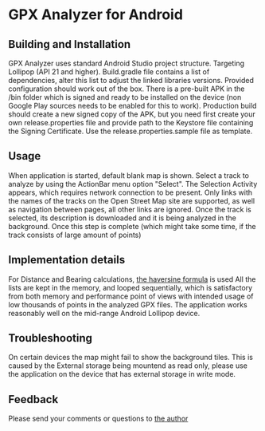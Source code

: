 # GPX Analyzer for Android

## Building and Installation

GPX Analyzer uses standard Android Studio project structure. Targeting Lollipop (API 21 and higher).
Build.gradle file contains a list of dependencies, alter this list to adjust the linked libraries versions.
Provided configuration should work out of the box.
There is a pre-built APK in the /bin folder which is signed and ready to be installed on the device
(non Google Play sources needs to be enabled for this to work). Production build should create a new signed copy
of the APK, but you need first create your own release.properties file and provide path to the Keystore file
containing the Signing Certificate. Use the release.properties.sample file as template.

## Usage

When application is started, default blank map is shown. Select a track to analyze by using the ActionBar menu
option "Select". The Selection Activity appears, which requires network connection to be present.
Only links with the names of the tracks on the Open Street Map site are supported, as well as navigation between pages,
all other links are ignored. Once the track is selected, its description is downloaded and it is being analyzed
in the background. Once this step is complete (which might take some time, if the track consists of large
amount of points)

## Implementation details

For Distance and Bearing calculations, [the haversine formula](https://en.wikipedia.org/wiki/Haversine_formula) is used
All the lists are kept in the memory, and looped sequentially, which is satisfactory from both memory and performance
point of views with intended usage of low thousands of points in the analyzed GPX files. The application works reasonably
well on the mid-range Android Lollipop device.

## Troubleshooting

On certain devices the map might fail to show the background tiles. This is caused by the External storage being mountend as read only,
please use the application on the device that has external storage in write mode.

## Feedback

Please send your comments or questions to [the author](mailto:pavel@actiwerks.com)
